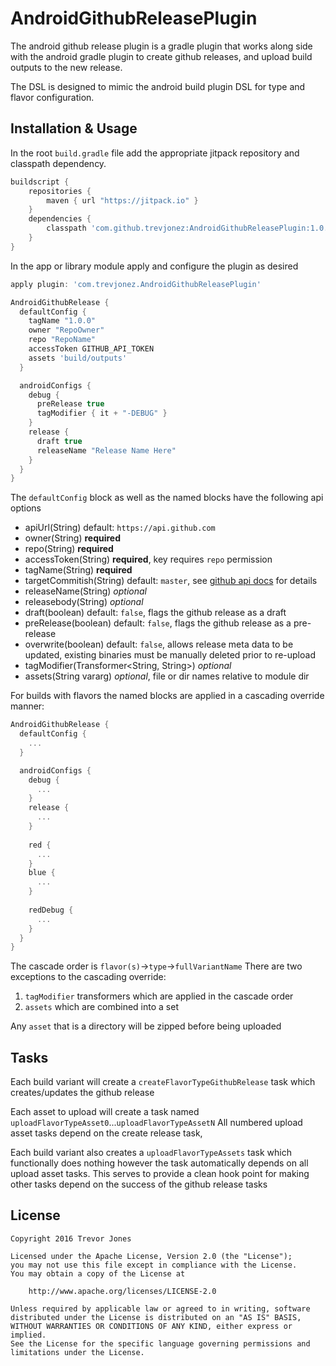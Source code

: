 AndroidGithubReleasePlugin
=====
The android github release plugin is a gradle plugin that works along side with the android gradle plugin to create github releases, and upload build outputs to the new release.

The DSL is designed to mimic the android build plugin DSL for type and flavor configuration. 
   
Installation & Usage
--------------------
In the root `build.gradle` file add the appropriate jitpack repository and classpath dependency. 
```groovy
buildscript {
    repositories {
        maven { url "https://jitpack.io" }
    }
    dependencies {
        classpath 'com.github.trevjonez:AndroidGithubReleasePlugin:1.0.0'
    }
}
```

In the app or library module apply and configure the plugin as desired
```groovy
apply plugin: 'com.trevjonez.AndroidGithubReleasePlugin'

AndroidGithubRelease {
  defaultConfig {
    tagName "1.0.0"
    owner "RepoOwner"
    repo "RepoName"
    accessToken GITHUB_API_TOKEN
    assets 'build/outputs'
  }

  androidConfigs {
    debug {
      preRelease true
      tagModifier { it + "-DEBUG" }
    }
    release {
      draft true
      releaseName "Release Name Here"
    }
  }
}
```

The `defaultConfig` block as well as the named blocks have the following api options

- apiUrl(String) default: `https://api.github.com`
- owner(String) **required**
- repo(String) **required**
- accessToken(String) **required**, key requires `repo` permission
- tagName(String) **required**
- targetCommitish(String) default: `master`, see [github api docs](https://developer.github.com/v3/repos/releases/#create-a-release) for details
- releaseName(String) _optional_
- releasebody(String) _optional_
- draft(boolean) default: `false`, flags the github release as a draft
- preRelease(boolean) default: `false`, flags the github release as a pre-release
- overwrite(boolean) default: `false`, allows release meta data to be updated, existing binaries must be manually deleted prior to re-upload
- tagModifier(Transformer<String, String>) _optional_
- assets(String vararg) _optional_, file or dir names relative to module dir

For builds with flavors the named blocks are applied in a cascading override manner:
```groovy
AndroidGithubRelease {
  defaultConfig {
    ...
  }

  androidConfigs {
    debug {
      ...
    }
    release {
      ...
    }
    
    red {
      ...
    }
    blue {
      ...
    }
    
    redDebug {
      ...
    }
  }
}
```

The cascade order is `flavor(s)`->`type`->`fullVariantName`
There are two exceptions to the cascading override:
 1. `tagModifier` transformers which are applied in the cascade order
 2. `assets` which are combined into a set
 
Any `asset` that is a directory will be zipped before being uploaded

Tasks
-----
Each build variant will create a `createFlavorTypeGithubRelease` task which creates/updates the github release

Each asset to upload will create a task named `uploadFlavorTypeAsset0`...`uploadFlavorTypeAssetN`
All numbered upload asset tasks depend on the create release task,

Each build variant also creates a `uploadFlavorTypeAssets` task which functionally does nothing however the task automatically depends on all upload asset tasks. This serves to provide a clean hook point for making other tasks depend on the success of the github release tasks

License
-------
    Copyright 2016 Trevor Jones

    Licensed under the Apache License, Version 2.0 (the "License");
    you may not use this file except in compliance with the License.
    You may obtain a copy of the License at

        http://www.apache.org/licenses/LICENSE-2.0

    Unless required by applicable law or agreed to in writing, software
    distributed under the License is distributed on an "AS IS" BASIS,
    WITHOUT WARRANTIES OR CONDITIONS OF ANY KIND, either express or implied.
    See the License for the specific language governing permissions and
    limitations under the License.